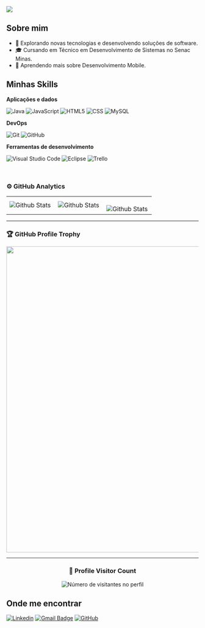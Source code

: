![](https://komarev.com/ghpvc/?username=arthurx034&color=006bed)

## Sobre mim

- 🤔 Explorando novas tecnologias e desenvolvendo soluções de software.
- 🎓 Cursando em Técnico em Desenvolvimento de Sistemas no Senac Minas.
- 🌱 Aprendendo mais sobre Desenvolvimento Mobile.

## Minhas Skills

**Aplicações e dados**

![Java](https://img.shields.io/badge/-Java-333333?style=flat&logo=Java&logoColor=007396)
![JavaScript](https://img.shields.io/badge/-JavaScript-333333?style=flat&logo=javascript)
![HTML5](https://img.shields.io/badge/-HTML5-333333?style=flat&logo=HTML5)
![CSS](https://img.shields.io/badge/-CSS-333333?style=flat&logo=CSS3&logoColor=1572B6)
![MySQL](https://img.shields.io/badge/-MySQL-333333?style=flat&logo=mysql)

**DevOps**

![Git](https://img.shields.io/badge/-Git-333333?style=flat&logo=git)
![GitHub](https://img.shields.io/badge/-GitHub-333333?style=flat&logo=github)

**Ferramentas de desenvolvimento**

![Visual Studio Code](https://img.shields.io/badge/-Visual%20Studio%20Code-333333?style=flat&logo=visual-studio-code&logoColor=007ACC)
![Eclipse](https://img.shields.io/badge/-Eclipse-333333?style=flat&logo=eclipse-ide&logoColor=2C2255)
![Trello](https://img.shields.io/badge/-Trello-333333?style=flat&logo=trello&logoColor=007ACC)

<br/>

### ⚙️ GitHub Analytics

<table>
  <tr>
    <td>
      <img
        align="left"
        src="https://github-readme-stats.vercel.app/api?username=arthurx034&theme=dark&hide_border=false&include_all_commits=true"
        alt="Github Stats"
      />
    </td>
    <td>
      <img
        align="left"
        src="https://github-readme-stats.vercel.app/api/top-langs/?username=arthurx034&theme=dark&hide_border=false&include_all_commits=true&count_private=true&layout=compact"
        alt="Github Stats"
      />
    </td>
    <td>
      <br />
      <img
        align="left"
        src="https://github-readme-streak-stats.herokuapp.com/?user=arthurx034&theme=dark&hide_border=false"
        alt="Github Stats"
      />
    </td>
  </tr>
</table>

--- 

### 🏆 GitHub Profile Trophy

<p align="center">
  <a
    href="https://github.com/ryo-ma/github-profile-trophy"
    title="repositório de troféus"
  >
    <img
      width="800"
      src="https://github-profile-trophy.vercel.app/?username=arthurx034&column=8&theme=darkhub&no-frame=true&no-bg=true"
    />
  </a>
</p>

---

<div align="center">
  <h3><b>📍 Profile Visitor Count</b></h3>
</div>

<p align="center">
  <img
    src="https://profile-counter.glitch.me/arthurx034/count.svg"
    alt="Número de visitantes no perfil"
  />
</p>

## Onde me encontrar

[![Linkedin](https://img.shields.io/badge/-Arthur_Ribeiro-blue?style=flat-square&logo=Linkedin&logoColor=white&link=https://www.linkedin.com/in/arthur-ribeiro-rodrigues/)](https://www.linkedin.com/in/arthur-ribeiro-rodrigues/)
[![Gmail Badge](https://img.shields.io/badge/-arthuribeirorodrigues@gmail.com-006bed?style=flat-square&logo=Gmail&logoColor=white&link=https://mail.google.com/mail/u/2/#inbox?compose=KnqNxqWXpClltzDBCsHnhDDlpkLnkTVttvjlzfPBqxPFwTvrLPtRXfmFnCZlSmPCMkTQrFkNTgVDDmjDkFGQhBgxHQLQgMDsVkJVLKwdPJHTFmCTJtHwcjvvzmxhblcWRLWNwpfxRRhsJDcCxdsnF)](https://mail.google.com/mail/u/2/#inbox?compose=KnqNxqWXpClltzDBCsHnhDDlpkLnkTVttvjlzfPBqxPFwTvrLPtRXfmFnCZlSmPCMkTQrFkNTgVDDmjDkFGQhBgxHQLQgMDsVkJVLKwdPJHTFmCTJtHwcjvvzmxhblcWRLWNwpfxRRhsJDcCxdsnF)
[![GitHub](https://img.shields.io/github/followers/arthurx034?label=follow&style=social)](https://github.com/arthurx034)
